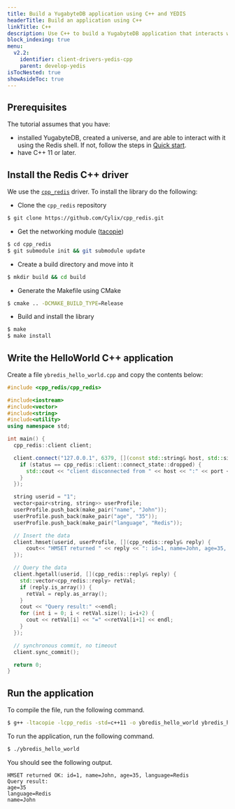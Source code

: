 ```yaml
---
title: Build a YugabyteDB application using C++ and YEDIS
headerTitle: Build an application using C++
linkTitle: C++
description: Use C++ to build a YugabyteDB application that interacts with YEDIS
block_indexing: true
menu:
  v2.2:
    identifier: client-drivers-yedis-cpp
    parent: develop-yedis
isTocNested: true
showAsideToc: true
---
```


## Prerequisites

The tutorial assumes that you have:

- installed YugabyteDB, created a universe, and are able to interact with it using the Redis shell. If
  not, follow the steps in [Quick start](../../../../quick-start/).
- have C++ 11 or later.

## Install the Redis C++ driver

We use the [`cpp_redis`](https://redis.io/clients#c--) driver. To install the library do the following:

- Clone the `cpp_redis` repository
  
```sh
$ git clone https://github.com/Cylix/cpp_redis.git
```

- Get the networking module ([tacopie](https://github.com/Cylix/tacopie))

```sh
$ cd cpp_redis
$ git submodule init && git submodule update
```

- Create a build directory and move into it

```sh
$ mkdir build && cd build
```

- Generate the Makefile using CMake

```sh
$ cmake .. -DCMAKE_BUILD_TYPE=Release
```

- Build and install the library

```sh
$ make
$ make install
```

## Write the HelloWorld C++ application

Create a file `ybredis_hello_world.cpp` and copy the contents below:

```cpp
#include <cpp_redis/cpp_redis>

#include<iostream>
#include<vector>
#include<string>
#include<utility>
using namespace std;

int main() {
  cpp_redis::client client;

  client.connect("127.0.0.1", 6379, [](const std::string& host, std::size_t port, cpp_redis::client::connect_state status) {
    if (status == cpp_redis::client::connect_state::dropped) {
      std::cout << "client disconnected from " << host << ":" << port << std::endl;
    }
  });

  string userid = "1";
  vector<pair<string, string>> userProfile;
  userProfile.push_back(make_pair("name", "John"));
  userProfile.push_back(make_pair("age", "35"));
  userProfile.push_back(make_pair("language", "Redis"));

  // Insert the data
  client.hmset(userid, userProfile, [](cpp_redis::reply& reply) {
      cout<< "HMSET returned " << reply << ": id=1, name=John, age=35, language=Redis" << endl;
  });

  // Query the data
  client.hgetall(userid, [](cpp_redis::reply& reply) {
    std::vector<cpp_redis::reply> retVal;
    if (reply.is_array()) {
      retVal = reply.as_array();
    }
    cout << "Query result:" <<endl;
    for (int i = 0; i < retVal.size(); i=i+2) {
      cout << retVal[i] << "=" <<retVal[i+1] << endl;
    }
  });

  // synchronous commit, no timeout
  client.sync_commit();

  return 0;
}
```

## Run the application

To compile the file, run the following command.

```sh
$ g++ -ltacopie -lcpp_redis -std=c++11 -o ybredis_hello_world ybredis_hello_world.cpp
```

To run the application, run the following command.

```sh
$ ./ybredis_hello_world
```

You should see the following output.

```
HMSET returned OK: id=1, name=John, age=35, language=Redis
Query result:
age=35
language=Redis
name=John
```
